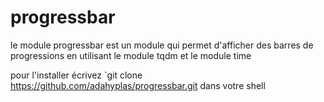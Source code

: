 # progressbar

le module progressbar est un module qui permet d'afficher des barres de progressions en utilisant le module tqdm et le module time

pour l'installer écrivez `git clone https://github.com/adahyplas/progressbar.git dans votre shell


